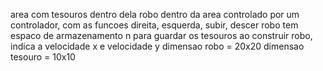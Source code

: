 area com tesouros dentro dela
robo dentro da area controlado por um controlador, com as funcoes direita, esquerda, subir, descer
robo tem espaco de armazenamento n para guardar os tesouros
ao construir robo, indica a velocidade x e velocidade y
dimensao robo = 20x20
dimensao tesouro = 10x10

